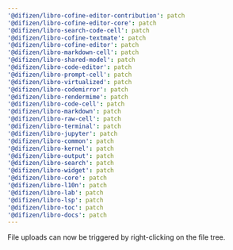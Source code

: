 ```yaml
---
'@difizen/libro-cofine-editor-contribution': patch
'@difizen/libro-cofine-editor-core': patch
'@difizen/libro-search-code-cell': patch
'@difizen/libro-cofine-textmate': patch
'@difizen/libro-cofine-editor': patch
'@difizen/libro-markdown-cell': patch
'@difizen/libro-shared-model': patch
'@difizen/libro-code-editor': patch
'@difizen/libro-prompt-cell': patch
'@difizen/libro-virtualized': patch
'@difizen/libro-codemirror': patch
'@difizen/libro-rendermime': patch
'@difizen/libro-code-cell': patch
'@difizen/libro-markdown': patch
'@difizen/libro-raw-cell': patch
'@difizen/libro-terminal': patch
'@difizen/libro-jupyter': patch
'@difizen/libro-common': patch
'@difizen/libro-kernel': patch
'@difizen/libro-output': patch
'@difizen/libro-search': patch
'@difizen/libro-widget': patch
'@difizen/libro-core': patch
'@difizen/libro-l10n': patch
'@difizen/libro-lab': patch
'@difizen/libro-lsp': patch
'@difizen/libro-toc': patch
'@difizen/libro-docs': patch
---
```


File uploads can now be triggered by right-clicking on the file tree.
